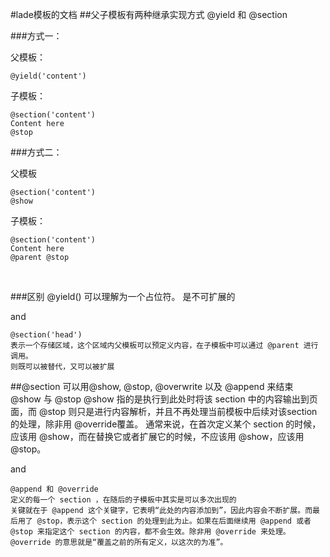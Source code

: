 #lade模板的文档
##父子模板有两种继承实现方式 @yield 和 @section

###方式一：

父模板：

    @yield('content')

子模板：

    @section('content')
    Content here
    @stop

###方式二：

父模板

    @section('content')
    @show

子模板：

    @section('content')
    Content here
    @parent @stop
<br>

###区别
    @yield() 
    可以理解为一个占位符。
    是不可扩展的

and

    @section('head') 
    表示一个存储区域，这个区域内父模板可以预定义内容，在子模板中可以通过 @parent 进行调用。
    则既可以被替代，又可以被扩展
    
##@section 可以用@show, @stop, @overwrite 以及 @append 来结束
    @show 与 @stop
    @show 指的是执行到此处时将该 section 中的内容输出到页面，而 @stop 则只是进行内容解析，并且不再处理当前模板中后续对该section的处理，除非用 @override覆盖。
    通常来说，在首次定义某个 section 的时候，应该用 @show，而在替换它或者扩展它的时候，不应该用 @show，应该用 @stop。
    
and

    @append 和 @override
    定义的每一个 section ，在随后的子模板中其实是可以多次出现的
    关键就在于 @append 这个关键字，它表明“此处的内容添加到”，因此内容会不断扩展。而最后用了 @stop，表示这个 section 的处理到此为止。如果在后面继续用 @append 或者 @stop 来指定这个 section 的内容，都不会生效。除非用 @override 来处理。 @override 的意思就是“覆盖之前的所有定义，以这次的为准”。